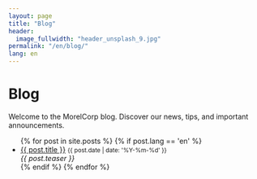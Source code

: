 ```yaml
---
layout: page
title: "Blog"
header:
  image_fullwidth: "header_unsplash_9.jpg"
permalink: "/en/blog/"
lang: en
---
```


# Blog

Welcome to the MorelCorp blog. Discover our news, tips, and important announcements.

<ul>
{% for post in site.posts %}
  {% if post.lang == 'en' %}
    <li>
      <a href="{{ post.url }}">{{ post.title }}</a> <small>{{ post.date | date: '%Y-%m-%d' }}</small><br>
      <em>{{ post.teaser }}</em>
    </li>
  {% endif %}
{% endfor %}
</ul>
